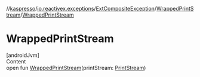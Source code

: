 //[kaspresso](../../../index.md)/[io.reactivex.exceptions](../../index.md)/[ExtCompositeException](../index.md)/[WrappedPrintStream](index.md)/[WrappedPrintStream](-wrapped-print-stream.md)



# WrappedPrintStream  
[androidJvm]  
Content  
open fun [WrappedPrintStream](-wrapped-print-stream.md)(printStream: [PrintStream](https://developer.android.com/reference/kotlin/java/io/PrintStream.html))  



